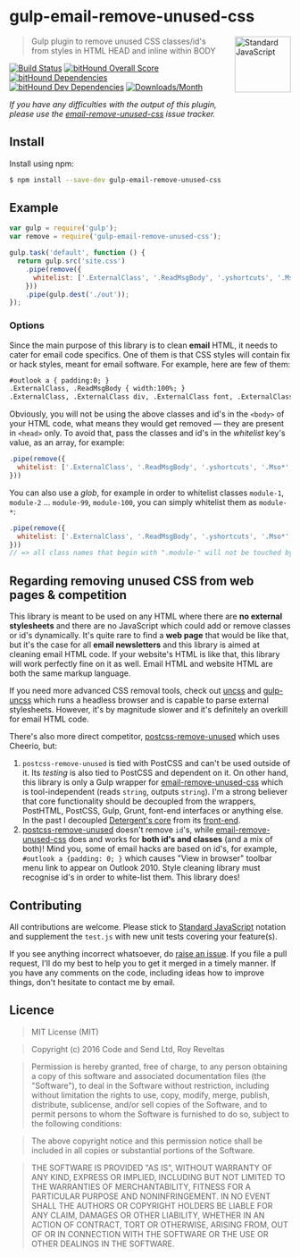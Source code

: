 # gulp-email-remove-unused-css

<a href="https://github.com/feross/standard" style="float: right; padding: 0 0 20px 20px;"><img src="https://cdn.rawgit.com/feross/standard/master/sticker.svg" alt="Standard JavaScript" width="100" align="right"></a>

> Gulp plugin to remove unused CSS classes/id's from styles in HTML HEAD and inline within BODY

[![Build Status][travis-img]][travis-url]
[![bitHound Overall Score][overall-img]][overall-url]
[![bitHound Dependencies][deps-img]][deps-url]
[![bitHound Dev Dependencies][dev-img]][dev-url]
[![Downloads/Month][downloads-img]][downloads-url]

_If you have any difficulties with the output of this plugin, please use the [email-remove-unused-css](https://github.com/code-and-send/email-remove-unused-css/issues) issue tracker._

## Install

Install using npm:

```bash
$ npm install --save-dev gulp-email-remove-unused-css
```

## Example

```js
var gulp = require('gulp');
var remove = require('gulp-email-remove-unused-css');

gulp.task('default', function () {
  return gulp.src('site.css')
    .pipe(remove({
      whitelist: ['.ExternalClass', '.ReadMsgBody', '.yshortcuts', '.Mso*', '.maxwidth-apple-mail-fix', '#outlook', '.module-*']
    }))
    .pipe(gulp.dest('./out'));
});
```

### Options

Since the main purpose of this library is to clean **email** HTML, it needs to cater for email code specifics. One of them is that CSS styles will contain fix or hack styles, meant for email software. For example, here are few of them:

```html
#outlook a { padding:0; }
.ExternalClass, .ReadMsgBody { width:100%; }
.ExternalClass, .ExternalClass div, .ExternalClass font, .ExternalClass p, .ExternalClass span, .ExternalClass td { line-height:100%; }
```

Obviously, you will not be using the above classes and id's in the `<body>` of your HTML code, what means they would get removed — they are present in `<head>` only. To avoid that, pass the classes and id's in the _whitelist_ key's value, as an array, for example:

```js
.pipe(remove({
  whitelist: ['.ExternalClass', '.ReadMsgBody', '.yshortcuts', '.Mso*', '.maxwidth-apple-mail-fix', '#outlook']
}))
```

You can also use a _glob_, for example in order to whitelist classes `module-1`, `module-2` ... `module-99`, `module-100`, you can simply whitelist them as `module-*`:

```js
.pipe(remove({
  whitelist: ['.ExternalClass', '.ReadMsgBody', '.yshortcuts', '.Mso*', '.maxwidth-apple-mail-fix', '#outlook', '.module-*']
}))
// => all class names that begin with ".module-" will not be touched by this library.
```

## Regarding removing unused CSS from web pages & competition

This library is meant to be used on any HTML where there are **no external stylesheets** and there are no JavaScript which could add or remove classes or id's dynamically. It's quite rare to find a **web page** that would be like that, but it's the case for all **email newsletters** and this library is aimed at cleaning email HTML code. If your website's HTML is like that, this library will work perfectly fine on it as well. Email HTML and website HTML are both the same markup language.

If you need more advanced CSS removal tools, check out [uncss](https://github.com/giakki/uncss) and [gulp-uncss](https://github.com/ben-eb/gulp-uncss) which runs a headless browser and is capable to parse external stylesheets. However, it's by magnitude slower and it's definitely an overkill for email HTML code.

There's also more direct competitor, [postcss-remove-unused](https://www.npmjs.com/package/postcss-remove-unused) which uses Cheerio, but:

1) `postcss-remove-unused` is tied with PostCSS and can't be used outside of it. Its _testing_ is also tied to PostCSS and dependent on it. On other hand, this library is only a Gulp wrapper for [email-remove-unused-css](https://github.com/code-and-send/email-remove-unused-css) which is tool-independent (reads `string`, outputs `string`). I'm a strong believer that core functionality should be decoupled from the wrappers, PostHTML, PostCSS, Gulp, Grunt, font-end interfaces or anything else. In the past I decoupled [Detergent's core](https://github.com/code-and-send/detergent) from its [front-end](https://detergent.io).
2) [postcss-remove-unused](https://www.npmjs.com/package/postcss-remove-unused) doesn't remove `id`'s, while [email-remove-unused-css](https://github.com/code-and-send/email-remove-unused-css) does and works for **both id's and classes** (and a mix of both)! Mind you, some of email hacks are based on id's, for example, `#outlook a {padding: 0; }` which causes "View in browser" toolbar menu link to appear on Outlook 2010. Style cleaning library must recognise id's in order to white-list them. This library does!

## Contributing

All contributions are welcome. Please stick to [Standard JavaScript](https://github.com/feross/standard) notation and supplement the `test.js` with new unit tests covering your feature(s).

If you see anything incorrect whatsoever, do [raise an issue](https://github.com/code-and-send/gulp-email-remove-unused-css/issues). If you file a pull request, I'll do my best to help you to get it merged in a timely manner. If you have any comments on the code, including ideas how to improve things, don't hesitate to contact me by email.

## Licence

> MIT License (MIT)

> Copyright (c) 2016 Code and Send Ltd, Roy Reveltas

> Permission is hereby granted, free of charge, to any person obtaining a copy
of this software and associated documentation files (the "Software"), to deal
in the Software without restriction, including without limitation the rights
to use, copy, modify, merge, publish, distribute, sublicense, and/or sell
copies of the Software, and to permit persons to whom the Software is
furnished to do so, subject to the following conditions:

> The above copyright notice and this permission notice shall be included in all
copies or substantial portions of the Software.

> THE SOFTWARE IS PROVIDED "AS IS", WITHOUT WARRANTY OF ANY KIND, EXPRESS OR
IMPLIED, INCLUDING BUT NOT LIMITED TO THE WARRANTIES OF MERCHANTABILITY,
FITNESS FOR A PARTICULAR PURPOSE AND NONINFRINGEMENT. IN NO EVENT SHALL THE
AUTHORS OR COPYRIGHT HOLDERS BE LIABLE FOR ANY CLAIM, DAMAGES OR OTHER
LIABILITY, WHETHER IN AN ACTION OF CONTRACT, TORT OR OTHERWISE, ARISING FROM,
OUT OF OR IN CONNECTION WITH THE SOFTWARE OR THE USE OR OTHER DEALINGS IN THE
SOFTWARE.

[travis-img]: https://travis-ci.org/code-and-send/gulp-email-remove-unused-css.svg?branch=master
[travis-url]: https://travis-ci.org/code-and-send/gulp-email-remove-unused-css

[overall-img]: https://www.bithound.io/github/code-and-send/gulp-email-remove-unused-css/badges/score.svg
[overall-url]: https://www.bithound.io/github/code-and-send/gulp-email-remove-unused-css

[deps-img]: https://www.bithound.io/github/code-and-send/gulp-email-remove-unused-css/badges/dependencies.svg
[deps-url]: https://www.bithound.io/github/code-and-send/gulp-email-remove-unused-css/master/dependencies/npm

[dev-img]: https://www.bithound.io/github/code-and-send/gulp-email-remove-unused-css/badges/devDependencies.svg
[dev-url]: https://www.bithound.io/github/code-and-send/gulp-email-remove-unused-css/master/dependencies/npm

[downloads-img]: https://img.shields.io/npm/dm/gulp-email-remove-unused-css.svg
[downloads-url]: https://www.npmjs.com/package/gulp-email-remove-unused-css
